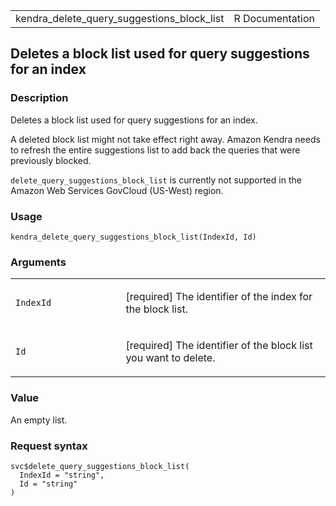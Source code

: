 <table style="width: 100%;">
<tbody>
<tr class="odd">
<td>kendra_delete_query_suggestions_block_list</td>
<td style="text-align: right;">R Documentation</td>
</tr>
</tbody>
</table>

## Deletes a block list used for query suggestions for an index

### Description

Deletes a block list used for query suggestions for an index.

A deleted block list might not take effect right away. Amazon Kendra
needs to refresh the entire suggestions list to add back the queries
that were previously blocked.

`delete_query_suggestions_block_list` is currently not supported in the
Amazon Web Services GovCloud (US-West) region.

### Usage

    kendra_delete_query_suggestions_block_list(IndexId, Id)

### Arguments

<table>
<colgroup>
<col style="width: 35%" />
<col style="width: 65%" />
</colgroup>
<tbody>
<tr class="odd">
<td><code
id="kendra_delete_query_suggestions_block_list_:_IndexId">IndexId</code></td>
<td><p>[required] The identifier of the index for the block
list.</p></td>
</tr>
<tr class="even">
<td><code
id="kendra_delete_query_suggestions_block_list_:_Id">Id</code></td>
<td><p>[required] The identifier of the block list you want to
delete.</p></td>
</tr>
</tbody>
</table>

### Value

An empty list.

### Request syntax

    svc$delete_query_suggestions_block_list(
      IndexId = "string",
      Id = "string"
    )
